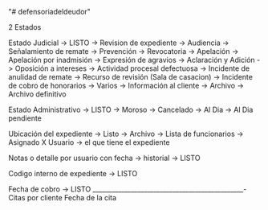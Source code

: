 "# defensoriadeldeudor" 


2 Estados

Estado Judicial -> LISTO
-> Revision de expediente
-> Audiencia
-> Señalamiento de remate
-> Prevención
-> Revocatoria
-> Apelación
-> Apelación por inadmisión
-> Expresión de agravios
-> Aclaración y Adición
-> Oposición a intereses
-> Actividad procesal defectuosa
-> Incidente de anulidad de remate
-> Recurso de revisión (Sala de casacion)
-> Incidente de cobro de honorarios
-> Varios
-> Información al cliente
-> Archivo
-> Archivo definitivo


Estado Administrativo -> LISTO
-> Moroso
-> Cancelado
-> Al Dia
-> Al Dia pendiente

Ubicación del expediente -> Listo
-> Archivo
-> Lista de funcionarios ->  Asignado X Usuario -> el que tiene el expediente


Notas o detalle por usuario con fecha -> historial -> LISTO


Codigo interno de expediente -> LISTO


Fecha de cobro -> LISTO
_______________________________________________-
Citas por cliente
Fecha de la cita
